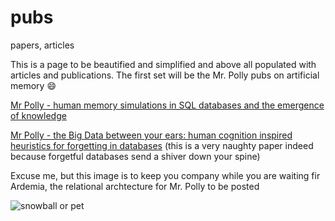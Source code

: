 # pubs
papers, articles

This is a page to be beautified and simplified and above all populated with articles and publications.
The first set will be the Mr. Polly pubs on artificial memory :smile:

[Mr Polly - human memory simulations in SQL databases and the emergence of knowledge](https://github.com/gisuba/pubs/blob/main/2019%20022-LEON_a_01441-Bahr%20Mr%20Polly.pdf)

[Mr Polly - the Big Data between your ears: human cognition inspired heuristics for forgetting in databases]() 
(this is a very naughty paper indeed because forgetful databases send a shiver down your spine)

Excuse me, but this image is to keep you company while you are waiting fir Ardemia, the relational archtecture for Mr. Polly to be posted

![snowball or pet](https://i.pinimg.com/originals/b3/49/54/b34954a4243ee09850c73a085ac1810d.jpg)


